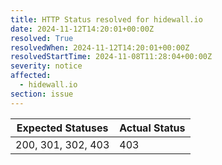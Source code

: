 ```yaml
---
title: HTTP Status resolved for hidewall.io
date: 2024-11-12T14:20:01+00:00Z
resolved: True
resolvedWhen: 2024-11-12T14:20:01+00:00Z
resolvedStartTime: 2024-11-08T11:28:04+00:00Z
severity: notice
affected:
  - hidewall.io
section: issue
---
```


| Expected Statuses | Actual Status  |
|-------------------|----------------|
| 200, 301, 302, 403 | 403 |
